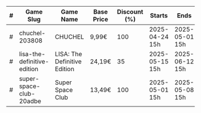 |#|Game Slug|Game Name|Base Price|Discount (%)|Starts|Ends|
|---|---|---|---|---|---|---|
|#|chuchel-203808|CHUCHEL|9,99€|100|2025-04-24 15h|2025-05-01 15h|
|#|lisa-the-definitive-edition|LISA: The Definitive Edition|24,19€|35|2025-05-15 15h|2025-06-12 15h|
|#|super-space-club-20adbe|Super Space Club|13,49€|100|2025-05-01 15h|2025-05-08 15h|
